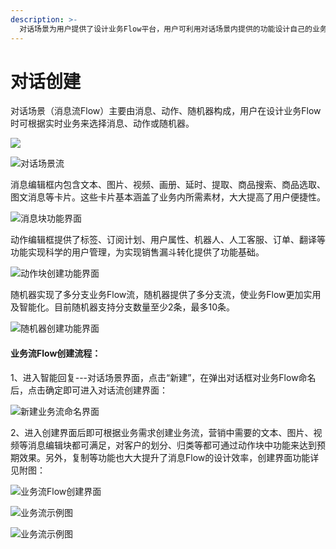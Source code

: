```yaml
---
description: >-
  对话场景为用户提供了设计业务Flow平台，用户可利用对话场景内提供的功能设计自己的业务Flow,当业务场景Flow设计完后可通过欢迎回复、默认回复、计划回复、关键词回复、营销活动、群发等来推广业务。
---
```


# 对话创建

对话场景（消息流Flow）主要由消息、动作、随机器构成，用户在设计业务Flow时可根据实时业务来选择消息、动作或随机器。

![](../../.gitbook/assets/dui-hua-chang-jing-zhu-yao-gou-cheng-bu-fen.png)

![&#x5BF9;&#x8BDD;&#x573A;&#x666F;&#x6D41;](../../.gitbook/assets/dui-hua-chang-jing-liu.png)



消息编辑框内包含文本、图片、视频、画册、延时、提取、商品搜索、商品选取、图文消息等卡片。这些卡片基本涵盖了业务内所需素材，大大提高了用户便捷性。

![&#x6D88;&#x606F;&#x5757;&#x529F;&#x80FD;&#x754C;&#x9762;](../../.gitbook/assets/xiao-xi-kuai-chuang-jian-jie-mian.png)

动作编辑框提供了标签、订阅计划、用户属性、机器人、人工客服、订单、翻译等功能实现科学的用户管理，为实现销售漏斗转化提供了功能基础。

![&#x52A8;&#x4F5C;&#x5757;&#x521B;&#x5EFA;&#x529F;&#x80FD;&#x754C;&#x9762;](../../.gitbook/assets/dong-zuo-kuai-chuang-jian-jie-mian.png)

随机器实现了多分支业务Flow流，随机器提供了多分支流，使业务Flow更加实用及智能化。目前随机器支持分支数量至少2条，最多10条。

![&#x968F;&#x673A;&#x5668;&#x521B;&#x5EFA;&#x529F;&#x80FD;&#x754C;&#x9762;](../../.gitbook/assets/sui-ji-qi-chuang-jian-jie-mian.png)

#### 业务流Flow创建流程：

1、进入智能回复---对话场景界面，点击“新建”，在弹出对话框对业务Flow命名后，点击确定即可进入对话流创建界面：

![&#x65B0;&#x5EFA;&#x4E1A;&#x52A1;&#x6D41;&#x547D;&#x540D;&#x754C;&#x9762;](../../.gitbook/assets/dui-hua-chang-jing-chuang-jian-jie-mian.png)

2、进入创建界面后即可根据业务需求创建业务流，营销中需要的文本、图片、视频等消息编辑块都可满足，对客户的划分、归类等都可通过动作块中功能来达到预期效果。另外，复制等功能也大大提升了消息Flow的设计效率，创建界面功能详见附图：



![&#x4E1A;&#x52A1;&#x6D41;Flow&#x521B;&#x5EFA;&#x754C;&#x9762;](../../.gitbook/assets/dui-hua-chang-jing-ye-wu-liu-chuang-jian-jie-mian.png)

![&#x4E1A;&#x52A1;&#x6D41;&#x793A;&#x4F8B;&#x56FE;](../../.gitbook/assets/dui-hua-chang-jing-liu%20%281%29.png)

![&#x4E1A;&#x52A1;&#x6D41;&#x793A;&#x4F8B;&#x56FE;](../../.gitbook/assets/dui-hua-chang-jing-flow.png)

